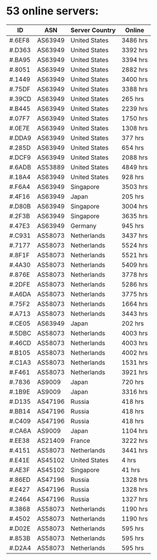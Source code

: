 # 53 online servers:

| ID | ASN | Server Country | Online |
| ------ | ------ | ------ | ------ |
| #.6EF8 | AS63949 | United States | 3486 hrs |
| #.D363 | AS63949 | United States | 3392 hrs |
| #.BA95 | AS63949 | United States | 3394 hrs |
| #.8051 | AS63949 | United States | 2882 hrs |
| #.1449 | AS63949 | United States | 3400 hrs |
| #.75DF | AS63949 | United States | 3388 hrs |
| #.39CD | AS63949 | United States | 265 hrs |
| #.B445 | AS63949 | United States | 2239 hrs |
| #.07F7 | AS63949 | United States | 1750 hrs |
| #.0E7E | AS63949 | United States | 1308 hrs |
| #.DDA9 | AS63949 | United States | 377 hrs |
| #.285D | AS63949 | United States | 654 hrs |
| #.DCF9 | AS63949 | United States | 2088 hrs |
| #.6ADB | AS53889 | United States | 4849 hrs |
| #.18A4 | AS63949 | United States | 928 hrs |
| #.F6A4 | AS63949 | Singapore | 3503 hrs |
| #.4F16 | AS63949 | Japan | 205 hrs |
| #.D80B | AS63949 | Singapore | 3004 hrs |
| #.2F3B | AS63949 | Singapore | 3635 hrs |
| #.47E3 | AS63949 | Germany | 945 hrs |
| #.C931 | AS58073 | Netherlands | 3437 hrs |
| #.7177 | AS58073 | Netherlands | 5524 hrs |
| #.8F1F | AS58073 | Netherlands | 5521 hrs |
| #.4A30 | AS58073 | Netherlands | 5409 hrs |
| #.876E | AS58073 | Netherlands | 3778 hrs |
| #.2DFE | AS58073 | Netherlands | 5286 hrs |
| #.A6DA | AS58073 | Netherlands | 3775 hrs |
| #.75F2 | AS58073 | Netherlands | 1664 hrs |
| #.A713 | AS58073 | Netherlands | 3443 hrs |
| #.CE05 | AS63949 | Japan | 202 hrs |
| #.5DBC | AS58073 | Netherlands | 4003 hrs |
| #.46CD | AS58073 | Netherlands | 4003 hrs |
| #.B105 | AS58073 | Netherlands | 4002 hrs |
| #.C1A3 | AS58073 | Netherlands | 1531 hrs |
| #.F461 | AS58073 | Netherlands | 3921 hrs |
| #.7836 | AS9009 | Japan | 720 hrs |
| #.1B9E | AS9009 | Japan | 3316 hrs |
| #.D135 | AS47196 | Russia | 418 hrs |
| #.BB14 | AS47196 | Russia | 418 hrs |
| #.C409 | AS47196 | Russia | 418 hrs |
| #.CA6A | AS9009 | Japan | 1104 hrs |
| #.EE38 | AS21409 | France | 3222 hrs |
| #.4151 | AS58073 | Netherlands | 3441 hrs |
| #.E41E | AS45102 | United States | 4 hrs |
| #.AE3F | AS45102 | Singapore | 41 hrs |
| #.86ED | AS47196 | Russia | 1328 hrs |
| #.E427 | AS47196 | Russia | 1328 hrs |
| #.2464 | AS47196 | Russia | 1327 hrs |
| #.3868 | AS58073 | Netherlands | 1190 hrs |
| #.4502 | AS58073 | Netherlands | 1190 hrs |
| #.D02E | AS58073 | Netherlands | 595 hrs |
| #.853B | AS58073 | Netherlands | 595 hrs |
| #.D2A4 | AS58073 | Netherlands | 595 hrs |


